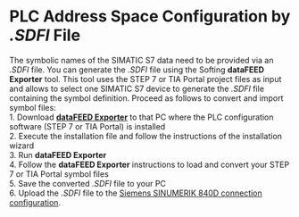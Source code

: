 # PLC Address Space Configuration by *.SDFI* File

The symbolic names of the SIMATIC S7 data need to be provided via an *.SDFI* file.
You can generate the *.SDFI* file using the Softing **dataFEED Exporter** tool.
This tool uses the STEP 7 or TIA Portal project files as input and allows to select one SIMATIC S7 device to generate the *.SDFI* file containing the symbol definition.
Proceed as follows to convert and import symbol files:<br>
	1. Download [**dataFEED Exporter**](https://data-intelligence.softing.com/products/iot-gateways/datafeed-exporter/#tx-dftabs-tabContent2) to that PC where the PLC configuration software (STEP 7 or TIA Portal) is installed<br>
	2. Execute the installation file and follow the instructions of the installation wizard<br>
	3. Run **dataFEED Exporter**<br>
	4. Follow the **dataFEED Exporter** instructions to load and convert your STEP 7 or TIA Portal symbol files<br>
	5. Save the converted *.SDFI* file to your PC<br>
	6. Upload the *.SDFI* file to the [Siemens SINUMERIK 840D connection configuration](#siemens-sinumerik-840d-connection-configuration).
